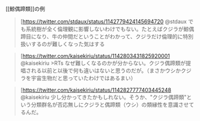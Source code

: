 

[[鯨偶蹄類]]の例

> [https://twitter.com/stdaux/status/1142779424145694720 @stdaux
> でも系統樹が全く倫理観に影響しないわけでもない。たとえばクジラが鯨偶蹄目になり、牛の仲間だということがわかって、クジラだけ倫理的に特別扱いするのが難しくなった気はする

>[https://twitter.com/kaisekiriu/status/1142803431825920001 @kaisekiriu
> \>RTs
> なぜ難しくなるのかが分からない。クジラ偶蹄類が提唱される以前と以後で何も違いはないと思うのだが。（まさかウシかクジラを宇宙生物だと思っていたわけではあるまい）

> [https://twitter.com/kaisekiriu/status/1142827777403445248 @kaisekiriu
> 少し分かってきたかもしれない。そうか、"クジラ偶蹄類"という分類群名が否応無しにクジラと偶蹄類（ウシ）の類縁性を意識させてるんだ。

